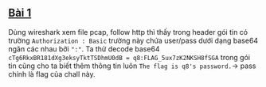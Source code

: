 ## [Bài 1](https://ksnctf.sweetduet.info/problem/8)

Dùng wireshark xem file pcap, follow http thì thấy trong header gói tin có trường `Authorization : Basic` trường này chứa user/pass dưới dạng base64 ngăn các nhau bởi `":"`.
 Ta thử decode base64 `cTg6RkxBR181dXg3eksyTktTSDhmU0dB = q8:FLAG_5ux7zK2NKSH8fSGA` trong gói tin cũng cho ta biết thêm thông tin luôn `The flag is q8's password.`-> pass chính là flag của chall này.
